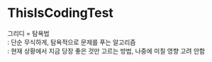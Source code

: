 # ThisIsCodingTest

그리디 = 탐욕법 </br>
: 단순 무식하게, 탐욕적으로 문제를 푸는 알고리즘 </br>
: 현재 상황에서 지금 당장 좋은 것만 고르는 방법, 나중에 미칠 영향 고려 안함 </br>